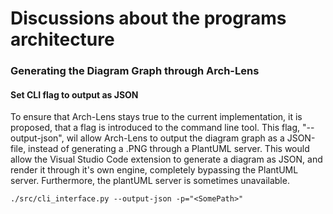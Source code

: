 # Discussions about the programs architecture

### Generating the Diagram Graph through Arch-Lens

#### Set CLI flag to output as JSON

To ensure that Arch-Lens stays true to the current implementation, it is proposed, that a flag is introduced to the
command line tool. This flag, "--output-json", wil allow Arch-Lens to output the diagram graph as a JSON-file,
instead of generating a .PNG through a PlantUML server. This would allow the Visual Studio Code extension
to generate a diagram as JSON, and render it through it's own engine, completely bypassing the PlantUML server.
Furthermore, the plantUML server is sometimes unavailable.

    ./src/cli_interface.py --output-json -p="<SomePath>"